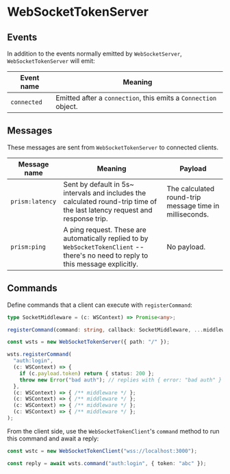 # WebSocketTokenServer

## Events

In addition to the events normally emitted by `WebSocketServer`, `WebSocketTokenServer` will emit:

| Event name  | Meaning                                                         |
|-------------|-----------------------------------------------------------------|
| `connected` | Emitted after a `connection`, this emits a `Connection` object. |

## Messages

These messages are sent from `WebSocketTokenServer` to connected clients.

| Message name    | Meaning                                                                                                                              | Payload                                                 |
|-----------------|--------------------------------------------------------------------------------------------------------------------------------------|---------------------------------------------------------|
| `prism:latency` | Sent by default in 5s~ intervals and includes the calculated round-trip time of the last latency request and response trip.          | The calculated round-trip message time in milliseconds. |
| `prism:ping`    | A ping request. These are automatically replied to by `WebSocketTokenClient` -- there's no need to reply to this message explicitly. | No payload.                                             |


## Commands

Define commands that a client can execute with `registerCommand`:

```typescript
type SocketMiddleware = (c: WSContext) => Promise<any>;

registerCommand(command: string, callback: SocketMiddleware, ...middlewares: SocketMiddleware[]): void;
```

```typescript
const wsts = new WebSocketTokenServer({ path: "/" });

wsts.registerCommand(
  "auth:login",
  (c: WSContext) => {
    if (c.payload.token) return { status: 200 };
    throw new Error("bad auth"); // replies with { error: "bad auth" }
  },
  (c: WSContext) => { /** middleware */ };
  (c: WSContext) => { /** middleware */ };
  (c: WSContext) => { /** middleware */ };
  (c: WSContext) => { /** middleware */ };
);
```

From the client side, use the `WebSocketTokenClient`'s `command` method to run this command and await a reply:

```typescript
const wstc = new WebSocketTokenClient("wss://localhost:3000");

const reply = await wsts.command("auth:login", { token: "abc" });
```
